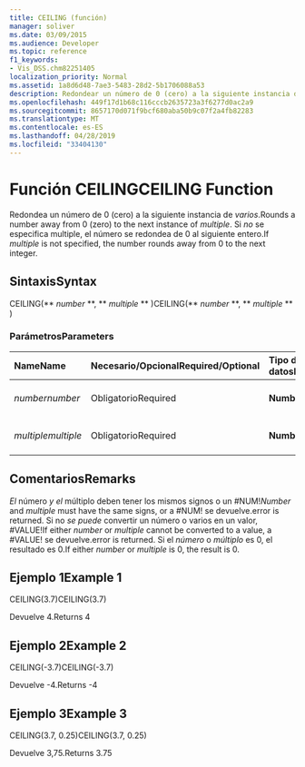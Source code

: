 ```yaml
---
title: CEILING (función)
manager: soliver
ms.date: 03/09/2015
ms.audience: Developer
ms.topic: reference
f1_keywords:
- Vis_DSS.chm82251405
localization_priority: Normal
ms.assetid: 1a8d6d48-7ae3-5483-28d2-5b1706088a53
description: Redondear un número de 0 (cero) a la siguiente instancia de múltiplo. Si no se especifica multiple, el número se redondea de 0 al siguiente entero.
ms.openlocfilehash: 449f17d1b68c116cccb2635723a3f6277d0ac2a9
ms.sourcegitcommit: 8657170d071f9bcf680aba50b9c07f2a4fb82283
ms.translationtype: MT
ms.contentlocale: es-ES
ms.lasthandoff: 04/28/2019
ms.locfileid: "33404130"
---
```

# <a name="ceiling-function"></a><span data-ttu-id="ce17e-104">Función CEILING</span><span class="sxs-lookup"><span data-stu-id="ce17e-104">CEILING Function</span></span>

<span data-ttu-id="ce17e-105">Redondea un número de 0 (cero) a la siguiente instancia de  _varios_.</span><span class="sxs-lookup"><span data-stu-id="ce17e-105">Rounds a number away from 0 (zero) to the next instance of  _multiple_.</span></span> <span data-ttu-id="ce17e-106">Si  _no_ se especifica multiple, el número se redondea de 0 al siguiente entero.</span><span class="sxs-lookup"><span data-stu-id="ce17e-106">If  _multiple_ is not specified, the number rounds away from 0 to the next integer.</span></span> 
  
## <a name="syntax"></a><span data-ttu-id="ce17e-107">Sintaxis</span><span class="sxs-lookup"><span data-stu-id="ce17e-107">Syntax</span></span>

<span data-ttu-id="ce17e-108">CEILING(\*\* *number* \*\*, \*\* *multiple* \*\* )</span><span class="sxs-lookup"><span data-stu-id="ce17e-108">CEILING(\*\* *number* \*\*, \*\* *multiple* \*\* )</span></span> 
  
### <a name="parameters"></a><span data-ttu-id="ce17e-109">Parámetros</span><span class="sxs-lookup"><span data-stu-id="ce17e-109">Parameters</span></span>

|<span data-ttu-id="ce17e-110">**Name**</span><span class="sxs-lookup"><span data-stu-id="ce17e-110">**Name**</span></span>|<span data-ttu-id="ce17e-111">**Necesario/Opcional**</span><span class="sxs-lookup"><span data-stu-id="ce17e-111">**Required/Optional**</span></span>|<span data-ttu-id="ce17e-112">**Tipo de datos**</span><span class="sxs-lookup"><span data-stu-id="ce17e-112">**Data Type**</span></span>|<span data-ttu-id="ce17e-113">**Descripción**</span><span class="sxs-lookup"><span data-stu-id="ce17e-113">**Description**</span></span>|
|:-----|:-----|:-----|:-----|
| <span data-ttu-id="ce17e-114">_number_</span><span class="sxs-lookup"><span data-stu-id="ce17e-114">_number_</span></span> <br/> |<span data-ttu-id="ce17e-115">Obligatorio</span><span class="sxs-lookup"><span data-stu-id="ce17e-115">Required</span></span>  <br/> |<span data-ttu-id="ce17e-116">**Number**</span><span class="sxs-lookup"><span data-stu-id="ce17e-116">**Number**</span></span> <br/> |<span data-ttu-id="ce17e-117">El número que desea redondear.</span><span class="sxs-lookup"><span data-stu-id="ce17e-117">The number to round.</span></span>  <br/> |
| <span data-ttu-id="ce17e-118">_multiple_</span><span class="sxs-lookup"><span data-stu-id="ce17e-118">_multiple_</span></span> <br/> |<span data-ttu-id="ce17e-119">Obligatorio</span><span class="sxs-lookup"><span data-stu-id="ce17e-119">Required</span></span>  <br/> |<span data-ttu-id="ce17e-120">**Number**</span><span class="sxs-lookup"><span data-stu-id="ce17e-120">**Number**</span></span> <br/> |<span data-ttu-id="ce17e-121">Múltiplo al que redondear.</span><span class="sxs-lookup"><span data-stu-id="ce17e-121">The multiple to round to.</span></span>  <br/> |
   
## <a name="remarks"></a><span data-ttu-id="ce17e-122">Comentarios</span><span class="sxs-lookup"><span data-stu-id="ce17e-122">Remarks</span></span>

 <span data-ttu-id="ce17e-123">_El_ número  _y el_ múltiplo deben tener los mismos signos o un #NUM!</span><span class="sxs-lookup"><span data-stu-id="ce17e-123">_Number_ and  _multiple_ must have the same signs, or a #NUM!</span></span> <span data-ttu-id="ce17e-124">se devuelve.</span><span class="sxs-lookup"><span data-stu-id="ce17e-124">error is returned.</span></span> <span data-ttu-id="ce17e-125">Si no  _se_  _puede_ convertir un número o varios en un valor, #VALUE!</span><span class="sxs-lookup"><span data-stu-id="ce17e-125">If either  _number_ or  _multiple_ cannot be converted to a value, a #VALUE!</span></span> <span data-ttu-id="ce17e-126">se devuelve.</span><span class="sxs-lookup"><span data-stu-id="ce17e-126">error is returned.</span></span> <span data-ttu-id="ce17e-127">Si el  _número_ o  _múltiplo_ es 0, el resultado es 0.</span><span class="sxs-lookup"><span data-stu-id="ce17e-127">If either  _number_ or  _multiple_ is 0, the result is 0.</span></span> 
  
## <a name="example-1"></a><span data-ttu-id="ce17e-128">Ejemplo 1</span><span class="sxs-lookup"><span data-stu-id="ce17e-128">Example 1</span></span>

<span data-ttu-id="ce17e-129">CEILING(3.7)</span><span class="sxs-lookup"><span data-stu-id="ce17e-129">CEILING(3.7)</span></span>
  
<span data-ttu-id="ce17e-130">Devuelve 4.</span><span class="sxs-lookup"><span data-stu-id="ce17e-130">Returns 4</span></span>
  
## <a name="example-2"></a><span data-ttu-id="ce17e-131">Ejemplo 2</span><span class="sxs-lookup"><span data-stu-id="ce17e-131">Example 2</span></span>

<span data-ttu-id="ce17e-132">CEILING(-3.7)</span><span class="sxs-lookup"><span data-stu-id="ce17e-132">CEILING(-3.7)</span></span>
  
<span data-ttu-id="ce17e-133">Devuelve -4.</span><span class="sxs-lookup"><span data-stu-id="ce17e-133">Returns -4</span></span>
  
## <a name="example-3"></a><span data-ttu-id="ce17e-134">Ejemplo 3</span><span class="sxs-lookup"><span data-stu-id="ce17e-134">Example 3</span></span>

<span data-ttu-id="ce17e-135">CEILING(3.7, 0.25)</span><span class="sxs-lookup"><span data-stu-id="ce17e-135">CEILING(3.7, 0.25)</span></span>
  
<span data-ttu-id="ce17e-136">Devuelve 3,75.</span><span class="sxs-lookup"><span data-stu-id="ce17e-136">Returns 3.75</span></span>
  

